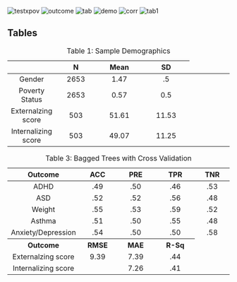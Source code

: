 ![testxpov](https://user-images.githubusercontent.com/26876607/223851526-73bc341a-8750-41e3-87f3-6c5bab339355.png)
![outcome](https://user-images.githubusercontent.com/26876607/223851563-67ac0de8-ccf8-493f-b144-89ae09072967.png)
![tab](https://user-images.githubusercontent.com/26876607/223847088-a2d92810-4eb4-4b37-bd5b-35881d8585ed.png)
![demo](https://user-images.githubusercontent.com/26876607/222282530-ebd6d008-c95e-405a-bc6a-ac6a82b19e43.png)
![corr](https://user-images.githubusercontent.com/26876607/222285136-82698e70-5824-4dfe-8ef6-855f9d6dcf0c.jpg)
![tab1](https://user-images.githubusercontent.com/26876607/223847190-a3292731-8e52-4f77-a0c7-7f76910cd06b.png)
<h2 id="tables">Tables</h2>
  <div id="tbl:threshold" class="tablenos">
<table id="tbl:threshold" style="width:100%;">
<caption><span>Table 1:</span> Sample Demographics
</caption>
<colgroup>
<col style="width: 19%" />
<col style="width: 18%" />
<col style="width: 21%" />
<col style="width: 21%" />
<col style="width: 18%" />
</colgroup>
<thead>
<tr class="header">
<th style="text-align: center;"></th>
  <th style="text-align: center;"><b>N</b></th>
<th style="text-align: center;"><b>Mean</b></th>
<th style="text-align: center;"><b>SD</b></th>
</tr>
</thead>
<tbody>
<tr class="odd">
<td style="text-align: center;">Gender</td>
<td style="text-align: center;">2653</td>
<td style="text-align: center;">1.47</td>
<td style="text-align: center;">.5</td>
</tr>
<tr class="even">
<td style="text-align: center;">Poverty Status</td>
<td style="text-align: center;">2653</td>
<td style="text-align: center;">0.57</td>
<td style="text-align: center;">0.5</td>
</tr>
<tr class="odd">
<td style="text-align: center;">Externalzing score</td>
<td style="text-align: center;">503</td>
<td style="text-align: center;">51.61</td>
<td style="text-align: center;">11.53</td>
</tr>
<tr class="even">
<td style="text-align: center;">Internalizing score</td>
<td style="text-align: center;">503</td>
<td style="text-align: center;">49.07</td>
<td style="text-align: center;">11.25</td>
</tr>
</tbody>
</table>
</div>


<div id="tbl:Bagged Trees with Cross Validation " class="tablenos">
<table id="tbl:Bagged Trees with Cross Validation" style="width:100%;">
<caption><span>Table 3:</span> Bagged Trees with Cross Validation
</caption>
<colgroup>
<col style="width: 19%" />
<col style="width: 18%" />
<col style="width: 21%" />
<col style="width: 21%" />
<col style="width: 18%" />
</colgroup>
<thead>
<tr class="header">
<th style="text-align: center;">Outcome</th>
<th style="text-align: center;"><b>ACC</b></th>
<th style="text-align: center;"><b>PRE</b></th>
<th style="text-align: center;"><b>TPR</b></th>
<th style="text-align: center;"><b>TNR</b></th>
</tr>
</thead>
<tbody>
<tr class="odd">
<td style="text-align: center;">ADHD</td>
<td style="text-align: center;">.49</td>
<td style="text-align: center;">.50</td>
<td style="text-align: center;">.46</td>
<td style="text-align: center;">.53</td>
</tr>
<tr class="even">
<td style="text-align: center;">ASD</td>
<td style="text-align: center;">.52</td>
<td style="text-align: center;">.52</td>
<td style="text-align: center;">.56</td>
<td style="text-align: center;">.48</td>
</tr>
<tr class="odd">
<td style="text-align: center;">Weight</td>
<td style="text-align: center;">.55</td>
<td style="text-align: center;">.53</td>
<td style="text-align: center;">.59</td>
<td style="text-align: center;">.52</td>
</tr>
<tr class="even">
<td style="text-align: center;">Asthma</td>
<td style="text-align: center;">.51</td>
<td style="text-align: center;">.50</td>
<td style="text-align: center;">.55</td>
<td style="text-align: center;">.48</td>
 <tr class="odd">
<td style="text-align: center;">Anxiety/Depression</td>
<td style="text-align: center;">.54</td>
<td style="text-align: center;">.50</td>
<td style="text-align: center;">.50</td>
<td style="text-align: center;">.58</td>
</tr>
<tr class="header">
<th style="text-align: center;">Outcome</th>
<th style="text-align: center;"><b>RMSE</b></th>
<th style="text-align: center;"><b>MAE</b></th>
<th style="text-align: center;"><b>R-Sq</b></th>
</tr>
</tr><tr class="even">
<td style="text-align: center;">Externalzing score</td>
<td style="text-align: center;">9.39</td>
<td style="text-align: center;">7.39</td>
<td style="text-align: center;">.44</td>
</tr>
<tr class="odd">
<td style="text-align: center;">Internalizing score</td>
<td style="text-align: center;"9.05</td>
<td style="text-align: center;">7.26</td>
<td style="text-align: center;">.41</td>
</tr>
</tbody>
</table>
</div>
